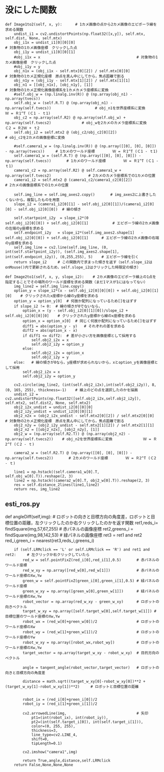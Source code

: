 # 没にした関数

    def Image1to2(self, x, y):      # 1カメ画像の点から2カメ画像のエピポーラ線を求める関数
        undist_i1 = cv2.undistortPoints(np.float32([x,y]), self.mtx, self.dist, None, self.mtx)
        obj_i1x = undist_i1[0][0][0]                                            # 対象物の1カメ画像座標　クリックした点
        obj_i1y = undist_i1[0][0][1]
        #obj_i1x = x                                            # 対象物の1カメ画像座標　クリックした点
        #obj_i1y = y
        obj_n1x = (obj_i1x - self.mtx[0][2]) / self.mtx[0][0]                   # 対象物の1カメ正規化座標　原点を真ん中にしてから，焦点距離で割る
        obj_n1y = (obj_i1y - self.mtx[1][2]) / self.mtx[1][1]
        obj_n1 = [[obj_n1x], [obj_n1y], [1]]                                    # 対象物の1カメ正規化画像座標系を1カメカメラ座標系に変換
        #self.obj_w = (np.linalg.inv(R)) @ (np.array(obj_n1) - np.array(tvecs))
        self.obj_w = (self.R.T) @ (np.array(obj_n1) - np.array(self.tvecs))                    # obj_n1を世界座標系に変換              Ｗ = Ｒ1^T (Ｃ1 - ｔ1)
        obj_c2 = np.array(self.R2) @ np.array(self.obj_w) + np.array(self.tvecs2)              # obj_wを2カメのカメラ座標系に変換     Ｃ2 = Ｒ2Ｗ + ｔ2
        self.obj_i2 = self.mtx2 @ (obj_c2/obj_c2[0][2])                                   # obj_c2を2カメの画像座標に変換
        
        #self.camera1_w = (np.linalg.inv(R)) @ (np.array([[0], [0], [0]]) - np.array(tvecs))     # 1カメのワールド座標        Ｗ = Ｒ1^T (Ｃ1 - ｔ1)
        self.camera1_w = (self.R.T) @ (np.array([[0], [0], [0]]) - np.array(self.tvecs))       # 1カメのワールド座標        Ｗ = Ｒ1^T (Ｃ1 - ｔ1)
        camera1_c2 = np.array(self.R2) @ self.camera1_w + np.array(self.tvecs2)                 # 2カメのカメラ座標系での1カメの位置
        camera1_i2 = self.mtx2 @ (camera1_c2/camera1_c2[0][2])                       # 2カメの画像座標系での1カメの位置

        self.img_line = self.img_axes2.copy()       # img_axes2に上書きしたくないから，複製したものを用意
        slope_i2 = (camera1_i2[0][1] - self.obj_i2[0][1])/(camera1_i2[0][0] - self.obj_i2[0][0])  # 線の傾き

        self.startpoint_i2y  = slope_i2*(0                    - self.obj_i2[0][0]) + self.obj_i2[0][1]           # エピポーラ線の2カメ画像の左端のy座標を求める
        self.endpoint_i2y   = slope_i2*(self.img_axes2.shape[1]   - self.obj_i2[0][0]) + self.obj_i2[0][1]      # エピポーラ線の2カメ画像の右端のy座標を求める
        self.img_line = cv2.line(self.img_line, (0, int(self.startpoint_i2y)), (self.img_axes2.shape[1], int(self.endpoint_i2y)), (0,255,255), 5)    # エピポーラ線を引く
        return slope_i2     # この関数内で求まった傾きを返す（self.slope_i2はonMouse()内で更新されるため，self.slope_i2はクリックした時限定の傾き）

    def Image2to1(self, x, y, slope_i2):    # 2カメ画像のエピポーラ線上の1点を指定することでその場所のワールド座標を求める関数（まだ1マスが1にはなってない）
        img_line2 = self.img_line.copy()
        option_y = slope_i2*(x - self.obj_i2[0][0][0]) + self.obj_i2[0][1][0]    # クリックされたx座標から線のy座標を求める
        option_y = option_y[0]  # 何故か配列になっているため[]をはずす
        if slope_i2 != 0:  # 線の傾きが0でないなら，
            option_x = (y - self.obj_i2[0][1][0])/slope_i2 + self.obj_i2[0][0][0]    # クリックされたy座標から線のx座標を求める
            option_x = option_x[0]  # 同じく何故か配列になっているため[]をはずす
            diff1 = abs(option_y - y)   # それぞれの差を求める
            diff2 = abs(option_x - x)
            if diff1 <= diff2:  # 差が小さい方を画像座標として採用する
                self.obj2_i2x = x
                self.obj2_i2y = option_y
            else:
                self.obj2_i2x = option_x
                self.obj2_i2y = y
        else:   # 線の傾きが0なら，y座標が求められないから，xとoption_yを画像座標として採用
            self.obj2_i2x = x
            self.obj2_i2y = option_y

        cv2.circle(img_line2, (int(self.obj2_i2x),int(self.obj2_i2y)), 8, (0, 165, 255), thickness=-1)    # 線上のどの点を選択したのかを描画
        undist_i2 = cv2.undistortPoints(np.float32([self.obj2_i2x,self.obj2_i2y]), self.mtx2, self.dist2, None, self.mtx2)
        obj2_i2x_undist = undist_i2[0][0][0]
        obj2_i2y_undist = undist_i2[0][0][1]
        obj2_n2x = (obj2_i2x_undist - self.mtx2[0][2]) / self.mtx2[0][0]       # 対象物の2カメ正規化座標　原点を真ん中にしてから，焦点距離で割る   
        obj2_n2y = (obj2_i2y_undist - self.mtx2[1][2]) / self.mtx2[1][1]
        obj2_n2 = [[obj2_n2x], [obj2_n2y], [1]]
        obj2_w = (np.array(self.R2.T)) @ (np.array(obj2_n2) - np.array(self.tvecs2))    # obj_n2を世界座標系に変換              Ｗ = Ｒ2^T (Ｃ2 - ｔ)

        camera2_w = (self.R2.T) @ (np.array([[0], [0], [0]]) - np.array(self.tvecs2))       # 2カメのワールド座標        Ｗ = Ｒ2^T (Ｃ2 - ｔ)

        line1 = np.hstack((self.camera1_w[0].T, self.obj_w[0].T)).reshape(2, 3)
        line2 = np.hstack((camera2_w[0].T, obj2_w[0].T)).reshape(2, 3)
        res = self.distance_2lines(line1,line2)
        return res, img_line2



## esti_ros.py
def angleDiff(self,img):        # ロボットの向きと目標方向の角度差，ロボットと目標位置の距離，左クリックしたのか右クリックしたのかを返す関数
        ret1,reds_i= findSquare(img,57,67,255)       # 赤パネルの画像座標
        ret2,greens_i = findSquare(img,98,142,53)    # 緑パネルの画像座標
        ret3 = ret1 and ret2
        red_i,green_i = nearest(ret3,reds_i,greens_i)

        if (self.LRMclick == 'L' or self.LRMclick == 'R') and ret1 and ret2:     # 左クリックか右クリックしていたら
            red_w = self.pointFixZ(red_i[0],red_i[1],0.5)       # 赤パネルのワールド座標
            red_w_xy = np.array([red_w[0],red_w[1]])            # 赤パネルのワールド座標のXw,Yw
            green_w = self.pointFixZ(green_i[0],green_i[1],0.5) # 緑パネルのワールド座標
            green_w_xy = np.array([green_w[0],green_w[1]])      # 緑パネルのワールド座標のXw,Yw
            robot_vector = np.array(red_w_xy - green_w_xy)      # ロボットの向きベクトル
            target_w_xy = np.array([self.target_w[0],self.target_w[1]]) # 目標位置のワールド座標のXw,Yw
            robot_wx = (red_w[0]+green_w[0])/2                  # ロボットのワールド座標のXw
            robot_wy = (red_w[1]+green_w[1])/2                  # ロボットのワールド座標のYw
            robot_w_xy = np.array([robot_wx,robot_wy])          # ロボットのワールド座標のXw,Yw
            target_vector = np.array(target_w_xy - robot_w_xy)  # 目的方向のベクトル

            angle = tangent_angle(robot_vector,target_vector)   # ロボットの向きと目標方向の角度差
            
            distance = math.sqrt((target_w_xy[0]-robot_w_xy[0])**2 + (target_w_xy[1]-robot_w_xy[1])**2)     # ロボットと目標位置の距離


            robot_ix = (red_i[0]+green_i[0])/2
            robot_iy = (red_i[1]+green_i[1])/2
            
            cv2.arrowedLine(img,                                # 矢印
                pt1=(int(robot_ix), int(robot_iy)),
                pt2=(int(self.target_i[0]), int(self.target_i[1])),
                color=(0, 255, 255),
                thickness=3,
                line_type=cv2.LINE_4,
                shift=0,
                tipLength=0.1)
            
            cv2.imshow("camera1",img)
            
            return True,angle,distance,self.LRMclick
        return False,None,None,None
